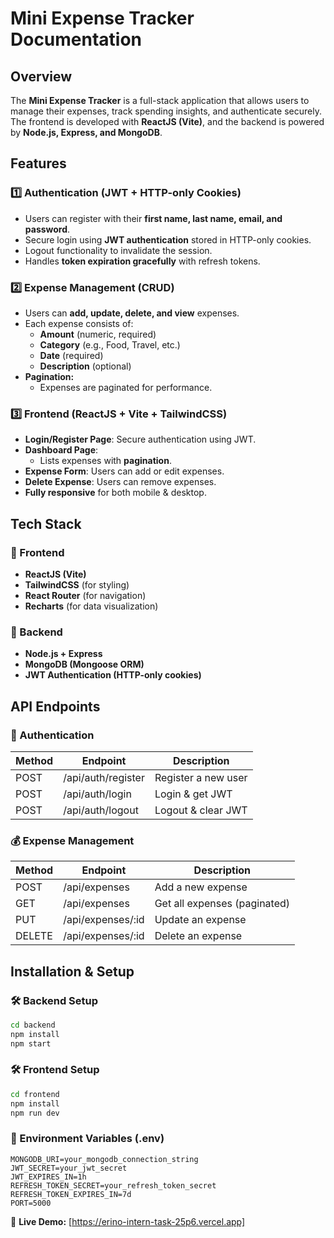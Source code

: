 # Mini Expense Tracker Documentation

## Overview

The **Mini Expense Tracker** is a full-stack application that allows users to manage their expenses, track spending insights, and authenticate securely. The frontend is developed with **ReactJS (Vite)**, and the backend is powered by **Node.js, Express, and MongoDB**.

## Features

### 1️⃣ Authentication (JWT + HTTP-only Cookies)

- Users can register with their **first name, last name, email, and password**.
- Secure login using **JWT authentication** stored in HTTP-only cookies.
- Logout functionality to invalidate the session.
- Handles **token expiration gracefully** with refresh tokens.

### 2️⃣ Expense Management (CRUD)

- Users can **add, update, delete, and view** expenses.
- Each expense consists of:
  - **Amount** (numeric, required)
  - **Category** (e.g., Food, Travel, etc.)
  - **Date** (required)
  - **Description** (optional)
- **Pagination:**
  - Expenses are paginated for performance.

### 3️⃣ Frontend (ReactJS + Vite + TailwindCSS)

- **Login/Register Page**: Secure authentication using JWT.
- **Dashboard Page**:
  - Lists expenses with **pagination**.
- **Expense Form**: Users can add or edit expenses.
- **Delete Expense**: Users can remove expenses.
- **Fully responsive** for both mobile & desktop.

## Tech Stack

### 🔹 Frontend

- **ReactJS (Vite)**
- **TailwindCSS** (for styling)
- **React Router** (for navigation)
- **Recharts** (for data visualization)

### 🔹 Backend

- **Node.js + Express**
- **MongoDB (Mongoose ORM)**
- **JWT Authentication (HTTP-only cookies)**

## API Endpoints

### 🔐 Authentication

| Method | Endpoint           | Description         |
| ------ | ------------------ | ------------------- |
| POST   | /api/auth/register | Register a new user |
| POST   | /api/auth/login    | Login & get JWT     |
| POST   | /api/auth/logout   | Logout & clear JWT  |

### 💰 Expense Management

| Method | Endpoint           | Description                  |
| ------ | ------------------ | ---------------------------- |
| POST   | /api/expenses      | Add a new expense            |
| GET    | /api/expenses      | Get all expenses (paginated) |
| PUT    | /api/expenses/:id  | Update an expense            |
| DELETE | /api/expenses/:id  | Delete an expense            |

## Installation & Setup

### 🛠 Backend Setup

```bash
cd backend
npm install
npm start
```

### 🛠 Frontend Setup

```bash
cd frontend
npm install
npm run dev
```

### 🔐 Environment Variables (.env)

```
MONGODB_URI=your_mongodb_connection_string
JWT_SECRET=your_jwt_secret
JWT_EXPIRES_IN=1h
REFRESH_TOKEN_SECRET=your_refresh_token_secret
REFRESH_TOKEN_EXPIRES_IN=7d
PORT=5000
```

🚀 **Live Demo:** [https://erino-intern-task-25p6.vercel.app]

